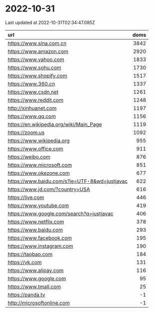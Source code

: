 # 2022-10-31

<!-- BEGIN -->
Last updated at 2022-10-31T02:34:47.085Z

url | doms
:- | -:
https://www.sina.com.cn | 3842
https://www.amazon.com | 2920
https://www.yahoo.com | 1833
https://www.sohu.com | 1730
https://www.shopify.com | 1517
https://www.360.cn | 1337
https://www.csdn.net | 1261
https://www.reddit.com | 1248
http://xinhuanet.com | 1197
https://www.qq.com | 1156
https://en.wikipedia.org/wiki/Main_Page | 1119
https://zoom.us | 1092
https://www.wikipedia.org | 955
https://www.office.com | 911
https://weibo.com | 876
https://www.microsoft.com | 851
https://www.okezone.com | 677
https://www.baidu.com/s?ie=UTF-8&wd=justjavac | 622
https://www.jd.com/?country=USA | 616
https://live.com | 446
https://www.youtube.com | 419
https://www.google.com/search?q=justjavac | 406
https://www.netflix.com | 378
https://www.baidu.com | 293
https://www.facebook.com | 195
https://www.instagram.com | 190
https://taobao.com | 184
https://vk.com | 131
https://www.alipay.com | 116
https://www.google.com | 95
https://www.tmall.com | 25
https://panda.tv | -1
http://microsoftonline.com | -1
<!-- END -->
